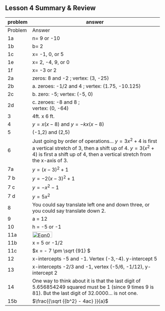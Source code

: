
## Lesson 4 Summary &amp; Review


|problem|answer|
|-------|------|
|Problem|<span class="char-style-override-1">Answer</span>|
|1a|<span>n= 9 or -10</span>|
|1b|<span>b= 2</span>|
|1c|<span>x= -1, 0, or 5</span>|
|1e|<span>x= 2, -4, 9, or 0</span>|
|1f|<span>x= -3 or 2</span>|
|2a|<span>zeros: 8 and -2 ; vertex: (3, -25)</span>|
|2b|<span>a. zeroes: -1/2 and 4 ; vertex: (1.75, -10.125)</span>|
|2c|<span>b. zero: -5; vertex: (-5, 0)</span>|
|2d|<span>c. zeroes: -8 and 8 ; <br>vertex: (0, -64)</span>|
|3|<span>4ft. x 6 ft.</span>|
|4|<span><span>$y = x(x - 8)$</span> </span><span>and</span><span> <span>$y = - kx(x - 8)$</span></span>|
|5|<span>(-1,2) and (2,5)</span>|
|6|<span>Just going by order of opera</span><span>tions… </span><span><span>$y = 3{x^2} + 4$</span> </span><span>is first a </span><span>vertical stretch of 3, then a shift </span><span>up of 4. </span><span><span>$y = 3({x^2} + 4)$</span></span><span> </span><span>is first </span><span>a shift up of 4, then a vertical stretch from the x-axis of 3.</span>|
|7a|<span><span>$y = {(x - 3)^2} + 1$</span></span>|
|7 b|<span><span>$y = - 2{(x - 3)^2} + 1$</span></span>|
|7 c|<span><span>$y = - {x^2} - 1$</span></span>|
|7 d|<span><span>$y = 5{x^2}$</span></span>|
|8|<span>You could say translate left one and down three, or you could say translate down 2.</span>|
|9|<span>a = 12</span>|
|10|<span>h = -5 or -1</span>|
|11a|<span><img class="image" width="64" height="19" src="9-4_Answers_10-5-PRINT-web-images/Eqn009.eps" alt="Eqn009.eps"></span>|
|11b|<span class="char-style-override-2">x</span><span> = 5 or -1/2</span>|
|11c|<span><span>$x = - 7 \pm \sqrt {91} $</span></span>|
|12|<span class="char-style-override-2">x</span><span>-intercepts -5 and -1. Vertex (-3,-4). </span><span class="char-style-override-2">y</span><span>-intercept 5</span>|
|13|<span class="char-style-override-2">x</span><span>-intercepts -2/3 and -1, vertex (-5/6, -1/12), </span><span class="char-style-override-2">y</span><span>-intercept 2</span>|
|14|<span>One way to think about it is that the last digit of 5.656854249 squared must be 1 (since 9 times 9 is 81). But the last digit of 32.0000… is not one. </span>|
|15b|<span><span>$\frac{{\sqrt {{b^2} - 4ac} }}{a}$</span></span>|
